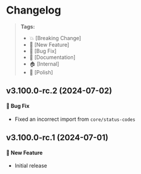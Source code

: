 Changelog
=========

> **Tags:**
> - :boom:       [Breaking Change]
> - :rocket:     [New Feature]
> - :bug:        [Bug Fix]
> - :memo:       [Documentation]
> - :house:      [Internal]
> - :nail_care:  [Polish]

## v3.100.0-rc.2 (2024-07-02)

#### :bug: Bug Fix

* Fixed an incorrect import from `core/status-codes`

## v3.100.0-rc.1 (2024-07-01)

#### :rocket: New Feature

* Initial release
